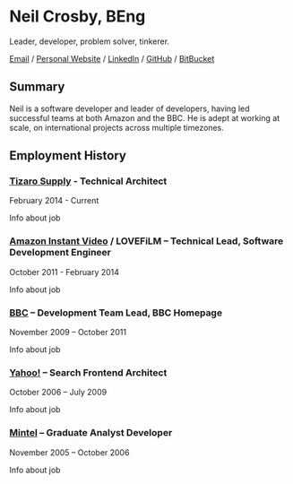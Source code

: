 # Neil Crosby, BEng #
Leader, developer, problem solver, tinkerer.

[Email](mailto:hire@neilCrosby.com) / [Personal Website](http://neilcrosby.com) / [LinkedIn](http://www.linkedin.com/in/neilcrosby) / [GitHub](http://github.com/neilcrosby) / [BitBucket](http://bitbucket.org/neilcrosby)

## Summary ##

Neil is a software developer and leader of developers, having led successful teams at both Amazon and the BBC. He is adept at working at scale, on international projects across multiple timezones.

## Employment History ##

### [Tizaro Supply](http://tizaro.com) - Technical Architect ###

February 2014 - Current

Info about job

### [Amazon Instant Video](http://amazon.com/aiv) / LOVEFiLM – Technical Lead, Software Development Engineer ###

October 2011 - February 2014

Info about job

### [BBC](http://bbc.co.uk) – Development Team Lead, BBC Homepage ###

November 2009 – October 2011

Info about job

### [Yahoo!](http://yahoo.com) – Search Frontend Architect

October 2006 – July 2009

Info about job

### [Mintel](http://mintel.com) – Graduate Analyst Developer ###

November 2005 – October 2006

Info about job

